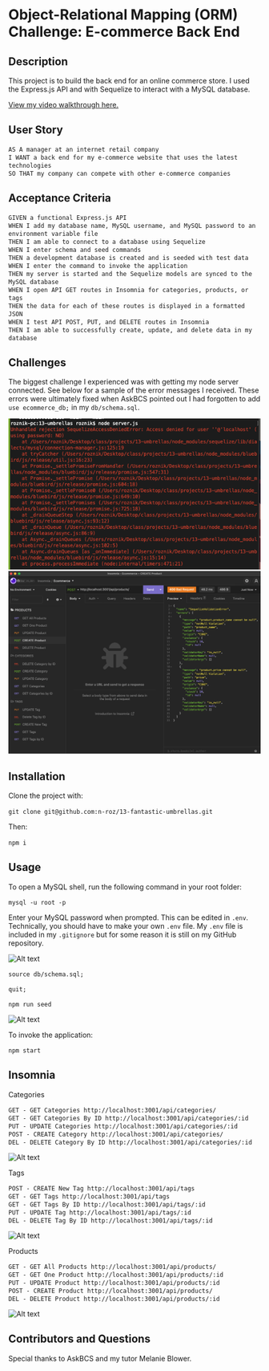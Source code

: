 # Object-Relational Mapping (ORM) Challenge: E-commerce Back End

## Description

This project is to build the back end for an online commerce store. I used the Express.js API and with Sequelize to interact with a MySQL database.

[View my video walkthrough here.](https://drive.google.com/file/d/1XOzniJDw5UYQydEZ_6G-wUA6TdKeUUKb/view)

## User Story
```
AS A manager at an internet retail company
I WANT a back end for my e-commerce website that uses the latest technologies
SO THAT my company can compete with other e-commerce companies
```

## Acceptance Criteria
```
GIVEN a functional Express.js API
WHEN I add my database name, MySQL username, and MySQL password to an environment variable file
THEN I am able to connect to a database using Sequelize
WHEN I enter schema and seed commands
THEN a development database is created and is seeded with test data
WHEN I enter the command to invoke the application
THEN my server is started and the Sequelize models are synced to the MySQL database
WHEN I open API GET routes in Insomnia for categories, products, or tags
THEN the data for each of these routes is displayed in a formatted JSON
WHEN I test API POST, PUT, and DELETE routes in Insomnia
THEN I am able to successfully create, update, and delete data in my database
```

## Challenges
The biggest challenge I experienced was with getting my node server connected. See below for a sample of the error messages I received.
These errors were ultimately fixed when AskBCS pointed out I had forgotten to add ```use ecommerce_db;``` in my ```db/schema.sql```.

![Alt text](assets/error2.png "When I tried commenting out my .env file")
![Alt text](assets/error3.png "Before I fixed my db/schema.sql")

## Installation

Clone the project with:

```git clone git@github.com:n-roz/13-fantastic-umbrellas.git```

Then:

```npm i```

## Usage

To open a MySQL shell, run the following command in your root folder:
```
mysql -u root -p
```

Enter your MySQL password when prompted. This can be edited in ```.env```. Technically, you should have to make your own ```.env``` file. My ```.env``` file is included in my ```.gitignore``` but for some reason it is still on my GitHub repository.

![Alt text](assets/env.png ".env file")

```
source db/schema.sql;
```

```
quit;
```

```
npm run seed
```

![Alt text](assets/npm-run-seed.png "npm run seed")

To invoke the application:
```
npm start
```

## Insomnia

Categories
```
GET - GET Categories http://localhost:3001/api/categories/
GET - GET Categories By ID http://localhost:3001/api/categories/:id
PUT - UPDATE Categories http://localhost:3001/api/categories/:id
POST - CREATE Category http://localhost:3001/api/categories/
DEL - DELETE Category By ID http://localhost:3001/api/categories/:id
```
![Alt text](assets/insomnia3.png "POST CREATE Category")

Tags
```
POST - CREATE New Tag http://localhost:3001/api/tags
GET - GET Tags http://localhost:3001/api/tags
GET - GET Tags By ID http://localhost:3001/api/tags/:id
PUT - UPDATE Tag http://localhost:3001/api/tags/:id
DEL - DELETE Tag By ID http://localhost:3001/api/tags/:id
```
![Alt text](assets/insomnia4.png "GET GET Tags")

Products
```
GET - GET All Products http://localhost:3001/api/products/
GET - GET One Product http://localhost:3001/api/products/:id
PUT - UPDATE Product http://localhost:3001/api/products/:id
POST - CREATE Product http://localhost:3001/api/products/
DEL - DELETE Product http://localhost:3001/api/products/:id
```
![Alt text](assets/insomnia1.png "GET GET All Products")

## Contributors and Questions

Special thanks to AskBCS and my tutor Melanie Blower.